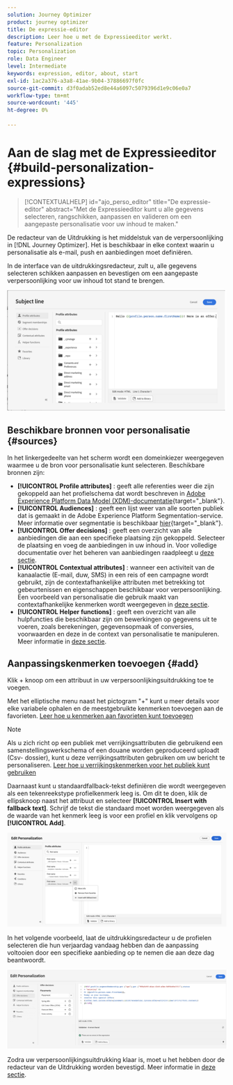 ```yaml
---
solution: Journey Optimizer
product: journey optimizer
title: De expressie-editor
description: Leer hoe u met de Expressieeditor werkt.
feature: Personalization
topic: Personalization
role: Data Engineer
level: Intermediate
keywords: expression, editor, about, start
exl-id: 1ac2a376-a3a8-41ae-9b04-37886697f0fc
source-git-commit: d3f0adab52ed8e44a6097c5079396d1e9c06e0a7
workflow-type: tm+mt
source-wordcount: '445'
ht-degree: 0%

---
```


# Aan de slag met de Expressieeditor {#build-personalization-expressions}

>[!CONTEXTUALHELP]
>id="ajo_perso_editor"
>title="De expressie-editor"
>abstract="Met de Expressieeditor kunt u alle gegevens selecteren, rangschikken, aanpassen en valideren om een aangepaste personalisatie voor uw inhoud te maken."

De redacteur van de Uitdrukking is het middelstuk van de verpersoonlijking in [!DNL Journey Optimizer]. Het is beschikbaar in elke context waarin u personalisatie als e-mail, push en aanbiedingen moet definiëren.

In de interface van de uitdrukkingsredacteur, zult u, alle gegevens selecteren schikken aanpassen en bevestigen om een aangepaste verpersoonlijking voor uw inhoud tot stand te brengen.

![](assets/perso_ee1.png)

## Beschikbare bronnen voor personalisatie {#sources}

In het linkergedeelte van het scherm wordt een domeinkiezer weergegeven waarmee u de bron voor personalisatie kunt selecteren. Beschikbare bronnen zijn:

* **[!UICONTROL Profile attributes]** : geeft alle referenties weer die zijn gekoppeld aan het profielschema dat wordt beschreven in [Adobe Experience Platform Data Model (XDM)-documentatie](https://experienceleague.adobe.com/docs/experience-platform/xdm/home.html?lang=nl){target="_blank"}.
* **[!UICONTROL Audiences]** : geeft een lijst weer van alle soorten publiek dat is gemaakt in de Adobe Experience Platform Segmentation-service. Meer informatie over segmentatie is beschikbaar [hier](https://experienceleague.adobe.com/docs/experience-platform/segmentation/home.html){target="_blank"}.
* **[!UICONTROL Offer decisions]** : geeft een overzicht van alle aanbiedingen die aan een specifieke plaatsing zijn gekoppeld. Selecteer de plaatsing en voeg de aanbiedingen in uw inhoud in. Voor volledige documentatie over het beheren van aanbiedingen raadpleegt u [deze sectie](../offers/get-started/starting-offer-decisioning.md).
* **[!UICONTROL Contextual attributes]** : wanneer een activiteit van de kanaalactie (E-mail, duw, SMS) in een reis of een campagne wordt gebruikt, zijn de contextafhankelijke attributen met betrekking tot gebeurtenissen en eigenschappen beschikbaar voor verpersoonlijking. Een voorbeeld van personalisatie die gebruik maakt van contextafhankelijke kenmerken wordt weergegeven in [deze sectie](personalization-use-case.md).
* **[!UICONTROL Helper functions]** : geeft een overzicht van alle hulpfuncties die beschikbaar zijn om bewerkingen op gegevens uit te voeren, zoals berekeningen, gegevensopmaak of conversies, voorwaarden en deze in de context van personalisatie te manipuleren. Meer informatie in [deze sectie](functions/functions.md).

## Aanpassingskenmerken toevoegen {#add}

Klik + knoop om een attribuut in uw verpersoonlijkingsuitdrukking toe te voegen.

Met het elliptische menu naast het pictogram &quot;+&quot; kunt u meer details voor elke variabele ophalen en de meestgebruikte kenmerken toevoegen aan de favorieten. [Leer hoe u kenmerken aan favorieten kunt toevoegen](personalization-favorites.md)

>[!NOTE]
>
>Als u zich richt op een publiek met verrijkingsattributen die gebruikend een samenstellingswerkschema of een douane worden geproduceerd uploadt (Csv- dossier), kunt u deze verrijkingsattributen gebruiken om uw bericht te personaliseren. [Leer hoe u verrijkingskenmerken voor het publiek kunt gebruiken](../audience/about-audiences.md#enrichment)

Daarnaast kunt u standaardfallback-tekst definiëren die wordt weergegeven als een tekenreekstype profielkenmerk leeg is. Om dit te doen, klik de ellipsknoop naast het attribuut en selecteer **[!UICONTROL Insert with fallback text]**. Schrijf de tekst die standaard moet worden weergegeven als de waarde van het kenmerk leeg is voor een profiel en klik vervolgens op **[!UICONTROL Add]**.

![](assets/attribute-details.png)

In het volgende voorbeeld, laat de uitdrukkingsredacteur u de profielen selecteren die hun verjaardag vandaag hebben dan de aanpassing voltooien door een specifieke aanbieding op te nemen die aan deze dag beantwoordt.

![](assets/perso_ee2.png)

Zodra uw verpersoonlijkingsuitdrukking klaar is, moet u het hebben door de redacteur van de Uitdrukking worden bevestigd. Meer informatie in [deze sectie](personalization-validation.md).
